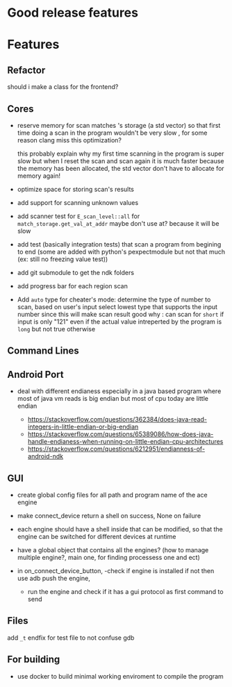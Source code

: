# Good release features
  
# Features

## Refactor

should i make a class for the frontend?

## Cores
- reserve memory for scan matches 's storage (a std vector)
  so that first time doing a scan in the program
  wouldn't be very slow , for some reason
  clang miss this optimization?

  this probably explain why my first time scanning
  in the program is super slow but when I 
  reset the scan and scan again it is much faster
  because the memory has been allocated, the std vector
  don't have to allocate for memory again!

- optimize space for storing scan's results

- add support for scanning unknown values

- add scanner test for `E_scan_level::all`
  for `match_storage.get_val_at_addr`
  maybe don't use at? because it will be slow

- add test (basically integration tests) 
  that scan a program from begining to end
  (some are added with python's pexpectmodule
   but not that much (ex: still no freezing value test))

- add git submodule to get the ndk folders

- add progress bar for each region scan


- Add `auto` type for cheater's mode:
  determine the type of number to scan, based on user's input
  select lowest type that supports the input number 
  since this will make scan result good
  why : 
  can scan for `short` if input is only "121" even
  if the actual value intreperted by the program is `long`
  but not true otherwise

## Command Lines
## Android Port

- deal with different endianess especially in a java based program
  where most of java vm reads is big endian but most of cpu today are 
  little endian

	- https://stackoverflow.com/questions/362384/does-java-read-integers-in-little-endian-or-big-endian
	- https://stackoverflow.com/questions/65389086/how-does-java-handle-endianess-when-running-on-little-endian-cpu-architectures
	- https://stackoverflow.com/questions/6212951/endianness-of-android-ndk

## GUI

- create global config files for
  all path and program name
  of the ace engine

- make connect_device return a shell
  on success, None on failure

- each engine should have a shell inside
  that can be modified, so that the engine
  can be switched for different devices at runtime

- have a global object that contains all the engines?
  (how to manage multiple engine?, main one, for finding 
   processess one and ect)

- in on_connect_device_button, 
	-check if engine is installed
  	 if not then use adb push the engine,
	- run the engine and check if it has
	  a gui protocol as first command to send


## Files
add `_t` endfix for test file
to not confuse gdb
## For building
- use docker to build minimal working
  enviroment to compile the program
  

